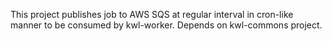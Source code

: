 This project publishes job to AWS SQS at regular interval in cron-like manner to be consumed by kwl-worker.
Depends on kwl-commons project.